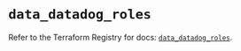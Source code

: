 # `data_datadog_roles`

Refer to the Terraform Registry for docs: [`data_datadog_roles`](https://registry.terraform.io/providers/datadog/datadog/3.40.0/docs/data-sources/roles).
